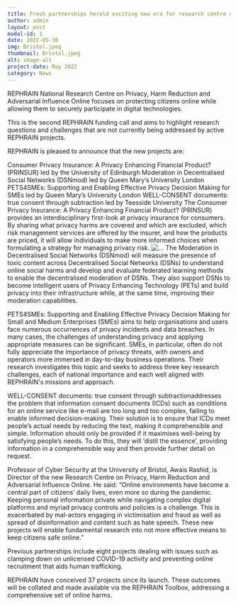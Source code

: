 ```yaml
---
title: Fresh partnerships herald exciting new era for research centre dedicated to online protection
author: admin
layout: post
modal-id: 1
date: 2022-05-30
img: Bristol.jpeg
thumbnail: Bristol.jpeg
alt: image-alt
project-date: May 2022
category: News
---
```



REPHRAIN National Research Centre on Privacy, Harm Reduction and Adversarial Influence Online focuses on protecting citizens online while allowing them to securely participate in digital technologies.

This is the second REPHRAIN funding call and aims to highlight research questions and challenges that are not currently being addressed by active REPHRAIN projects.


REPHRAIN is pleased to announce that the new projects are:

Consumer Privacy Insurance: A Privacy Enhancing Financial Product? (PRINSUR) led by the University of Edinburgh
Moderation in Decentralised Social Networks (DSNmod) led by Queen Mary’s University London
PETS4SMEs: Supporting and Enabling Effective Privacy Decision Making for SMEs led by Queen Mary’s University London
WELL-CONSENT documents: true consent through subtraction led by Teesside University
The Consumer Privacy Insurance: A Privacy Enhancing Financial Product? (PRINSUR) provides an interdisciplinary first-look at privacy insurance for consumers. By sharing what privacy harms are covered and which are excluded, which risk management services are offered by the insurer, and how the products are priced, it will allow individuals to make more informed choices when formulating a strategy for managing privacy risk.
<img src="{{site.url}}/img/portfolio/Bristol.jpeg" alt="..." class="pull-right mr-2 img-thumbnail">
The Moderation in Decentralised Social Networks (DSNmod) will measure the presence of toxic content across Decentralised Social Networks (DSNs) to understand online social harms and develop and evaluate federated learning methods to enable the decentralised moderation of DSNs. They also support DSNs to become intelligent users of Privacy Enhancing Technology (PETs) and build privacy into their infrastructure while, at the same time, improving their moderation capabilities.

PETS4SMEs: Supporting and Enabling Effective Privacy Decision Making for Small and Medium Enterprises (SMEs) aims to help organisations and users face numerous occurrences of privacy incidents and data breaches. In many cases, the challenges of understanding privacy and applying appropriate measures can be significant. SMEs, in particular, often do not fully appreciate the importance of privacy threats, with owners and operators more immersed in day-to-day business operations. Their research investigates this topic and seeks to address three key research challenges, each of national importance and each well aligned with REPHRAIN's missions and approach.

WELL-CONSENT documents: true consent through subtractionaddresses the problem that information consent documents (ICDs) such as conditions for an online service like e-mail are too long and too complex, failing to enable informed decision-making. Their solution is to ensure that ICDs meet people’s actual needs by reducing the text, making it comprehensible and simple. Information should only be provided if it maximises well-being by satisfying people’s needs. To do this, they will ‘distil the essence’, providing information in a comprehensible way and then provide further detail on request.

Professor of Cyber Security at the University of Bristol, Awais Rashid, is Director of the new Research Centre on Privacy, Harm Reduction and Adversarial Influence Online. He said: “Online environments have become a central part of citizens’ daily lives, even more so during the pandemic. Keeping personal information private while navigating complex digital platforms and myriad privacy controls and policies is a challenge. This is exacerbated by mal-actors engaging in victimisation and fraud as well as spread of disinformation and content such as hate speech. These new projects will enable fundamental research into not more effective means to keep citizens safe online.”

Previous partnerships include eight projects dealing with issues such as clamping down on unlicensed COVID-19 activity and preventing online recruitment that aids human trafficking.

REPHRAIN have conceived 37 projects since its launch. These outcomes will be collated and made available via the REPHRAIN Toolbox, addressing a comprehensive set of online harms.